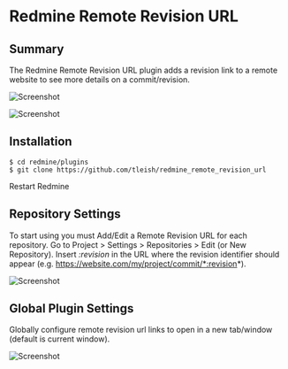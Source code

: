 # Redmine Remote Revision URL

## Summary

The Redmine Remote Revision URL plugin adds a revision link to a remote website to see more details on a commit/revision.
                 
![Screenshot](https://raw.githubusercontent.com/tleish/redmine_remote_revision_url/master/screenshot_associated_revisions.png)

![Screenshot](https://raw.githubusercontent.com/tleish/redmine_remote_revision_url/master/screenshot_revisions.png)

## Installation

```
$ cd redmine/plugins
$ git clone https://github.com/tleish/redmine_remote_revision_url
```

Restart Redmine

## Repository Settings

To start using you must Add/Edit a Remote Revision URL for each repository. Go to Project > Settings > Repositories > Edit (or New Repository).
Insert *:revision* in the URL where the revision identifier should appear (e.g. https://website.com/my/project/commit/*:revision*).

![Screenshot](https://raw.githubusercontent.com/tleish/redmine_remote_revision_url/master/screenshot_repository_settings.png)


## Global Plugin Settings

Globally configure remote revision url links to open in a new tab/window (default is current window).

![Screenshot](https://raw.githubusercontent.com/tleish/redmine_remote_revision_url/master/screenshot_plugin_settings.png)